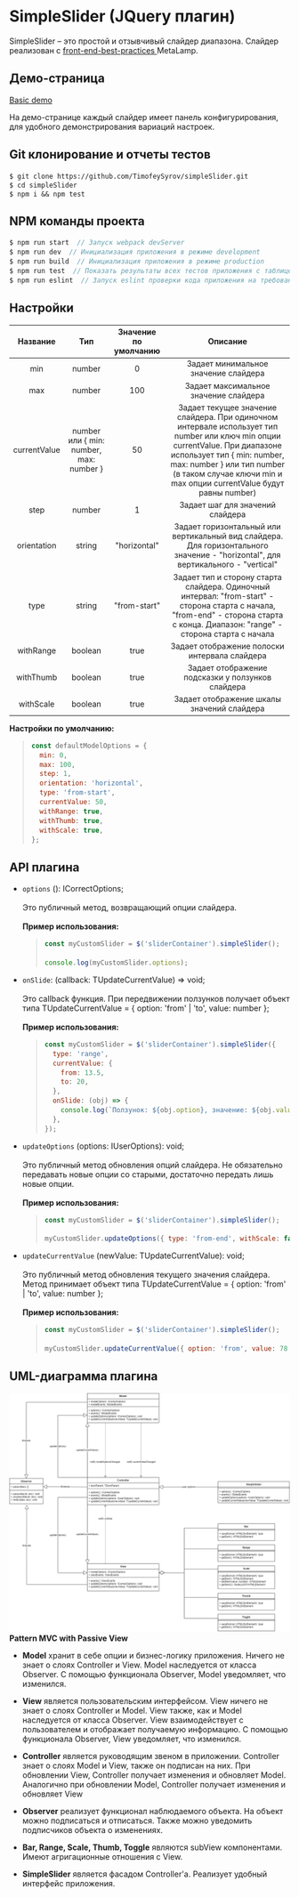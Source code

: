 # SimpleSlider (JQuery плагин)
SimpleSlider – это простой и отзывчивый слайдер диапазона. Слайдер реализован с [front-end-best-practices
](https://github.com/fullstack-development/front-end-best-practices) MetaLamp.

## Демо-страница
[Basic demo](https://timofeysyrov.github.io/simpleSlider/)

На демо-странице каждый слайдер имеет панель конфигурирования, для удобного демонстрирования вариаций настроек.

## Git клонирование и отчеты тестов
```
$ git clone https://github.com/TimofeySyrov/simpleSlider.git
$ cd simpleSlider
$ npm i && npm test
```

## NPM команды проекта
```js
$ npm run start  // Запуск webpack devServer
$ npm run dev  // Инициализация приложения в режиме development
$ npm run build  // Инициализация приложения в режиме production
$ npm run test  // Показать результаты всех тестов приложения с таблицей coverage 
$ npm run eslint  // Запуск eslint проверки кода приложения на требования airbnb ts
```

## Настройки
| Название  | Тип  | Значение по умолчанию | Описание |
| :------------: |:---------------:| :---------:|:--:|
| min     | number | 0 | Задает минимальное значение слайдера |
| max     | number | 100 | Задает максимальное значение слайдера |
| currentValue     | number или { min: number, max: number } | 50 | Задает текущее значение слайдера. При одиночном интервале использует тип number или ключ min опции currentValue. При диапазоне использует тип { min: number, max: number } или тип number (в таком случае ключи min и max опции currentValue будут равны number)  |
| step | number | 1 | Задает шаг для значений слайдера |
| orientation | string | "horizontal" | Задает горизонтальный или вертикальный вид слайдера. Для горизонтального значение - "horizontal", для вертикального - "vertical" |
| type | string | "from-start" | Задает тип и сторону старта слайдера. Одиночный интервал: "from-start" - сторона старта с начала, "from-end" - сторона старта с конца. Диапазон: "range" - сторона старта с начала |
| withRange | boolean | true | Задает отображение полоски интервала слайдера |
| withThumb | boolean | true | Задает отображение подсказки у ползунков слайдера |
| withScale | boolean | true | Задает отображение шкалы значений слайдера |

   **Настройки по умолчанию:**
  > ```js
  > const defaultModelOptions = {
  >   min: 0,
  >   max: 100,
  >   step: 1,
  >   orientation: 'horizontal',
  >   type: 'from-start',
  >   currentValue: 50,
  >   withRange: true,
  >   withThumb: true,
  >   withScale: true,
  > };
  > ```

## API плагина
* `options` (): ICorrectOptions;</br></br>Это публичный метод, возвращающий опции слайдера.</br></br>**Пример использования:**
  > ```js
  > const myCustomSlider = $('sliderContainer').simpleSlider();
  > 
  > console.log(myCustomSlider.options);
  > ```
* `onSlide`: (callback: TUpdateCurrentValue) => void;</br></br>Это callback функция. При передвижении ползунков получает объект типа TUpdateCurrentValue = { option: 'from' | 'to', value: number };</br></br>**Пример использования:**
  > ```js
  > const myCustomSlider = $('sliderContainer').simpleSlider({
  >   type: 'range',
  >   currentValue: {
  >     from: 13.5,
  >     to: 20,
  >   },
  >   onSlide: (obj) => {
  >     console.log(`Ползунок: ${obj.option}, значение: ${obj.value}`);
  >   },
  > });
  > ```
* `updateOptions` (options: IUserOptions): void;</br></br>Это публичный метод обновления опций слайдера. Не обязательно передавать новые опции со старыми, достаточно передать лишь новые опции.</br></br>**Пример использования:**
  > ```js
  > const myCustomSlider = $('sliderContainer').simpleSlider();
  > 
  > myCustomSlider.updateOptions({ type: 'from-end', withScale: false });
  > ```
* `updateCurrentValue` (newValue: TUpdateCurrentValue): void;</br></br>Это публичный метод обновления текущего значения слайдера. Метод принимает объект типа TUpdateCurrentValue = { option: 'from' | 'to', value: number };</br></br>**Пример использования:**
  > ```js
  > const myCustomSlider = $('sliderContainer').simpleSlider();
  > 
  > myCustomSlider.updateCurrentValue({ option: 'from', value: 78 });
  > ```

## UML-диаграмма плагина

<img src="https://github.com/TimofeySyrov/simpleSlider/blob/master/UML%20SimpleSlider.png?raw=true" alt="plugin's UML"><img/>
</br>
**Pattern MVC with Passive View**
</br>
* **Model** хранит в себе опции и бизнес-логику приложения. Ничего не знает о слоях Controller и View. Model наследуется от класса Observer. С помощью функционала Observer, Model уведомляет, что изменился.

* **View** является пользовательским интерфейсом. View ничего не знает о слоях Controller и Model. View также, как и Model наследуется от класса Observer. View взаимодействует с пользователем и отображает получаемую информацию. С помощью функционала Observer, View уведомляет, что изменился.

* **Controller** является руководящим звеном в приложении. Controller знает о слоях Model и View, также он подписан на них. При обновлении View, Controller получает изменения и обновляет Model. Аналогично при обновлении Model, Controller получает изменения и обновляет View

* **Observer** реализует функционал наблюдаемого объекта. На объект можно подписаться и отписаться. Также можно уведомить подписчиков объекта о изменениях.

* **Bar, Range, Scale, Thumb, Toggle** являются subView компонентами. Имеют агригационные отношения с View.

* **SimpleSlider** является фасадом Controller'а. Реализует удобный интерфейс приложения.